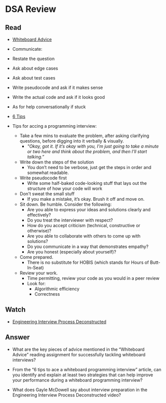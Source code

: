 # DSA Review

## Read

- [Whiteboard Advice](https://hackernoon.com/the-best-whiteboard-interview-advice-i-ever-received-3ebbfa72e4a)

- Communicate:
- Restate the question
- Ask about edge cases
- Ask about test cases
- Write pseudocode and ask if it makes sense
- Write the actual code and ask if it looks good
- As for help conversationally if stuck

- [6 Tips](https://blog.usejournal.com/6-tips-to-ace-a-whiteboard-programming-interview-f06c1b378bc6)

- Tips for accing a programming interview:
  - Take a few mins to evaluate the problem, after asking clarifying questions, before digging into it verbally & visually.
    - *"Okay, got it. If it’s okay with you, I’m just going to take a minute or two here and think about the problem, and then I’ll start talking.”*
  - Write down the steps of the solution
    - You don’t need to be verbose, just get the steps in order and somewhat readable.
  - Write pseudocode first
    - Write some half-baked code-looking stuff that lays out the structure of how your code will work
  - Don't sweat the small stuff
    - If you make a mistake, it’s okay. Brush it off and move on.
  - Sit down. Be humble. Consider the following:
    - Are you able to express your ideas and solutions clearly and effectively?
    - Do you treat the interviewer with respect?
    - How do you accept criticism (technical, constructive or otherwise)?
    - Are you able to collaborate with others to come up with solutions?
    - Do you communicate in a way that demonstrates empathy?
    - Are you honest (especially about yourself)?
  - Come prepared.
    - There is no substitute for HOBIS (which stands for Hours of Butt-In-Seat)
  - Review your work.
    - Time permitting, review your code as you would in a peer review
    - Look for:
      - Algorithmic efficiency
      - Correctness

## Watch

- [Engineering Interview Process Deconstructed](https://www.youtube.com/watch?v=KdXAUst8bdo)

## Answer

- What are the key pieces of advice mentioned in the “Whiteboard Advice” reading assignment for successfully tackling whiteboard interviews?

- From the “6 tips to ace a whiteboard programming interview” article, can you identify and explain at least two strategies that can help improve your performance during a whiteboard programming interview?

- What does Gayle McDowell say about interview preparation in the Engineering Interview Process Deconstructed video?
